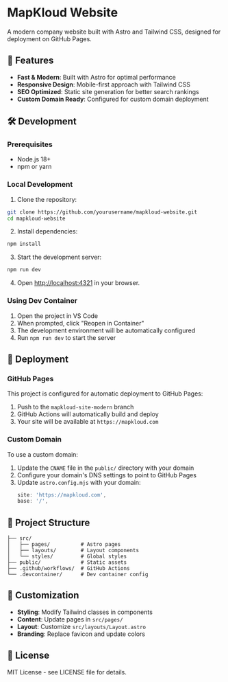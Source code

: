 # MapKloud Website

A modern company website built with Astro and Tailwind CSS, designed for deployment on GitHub Pages.

## 🚀 Features

- **Fast & Modern**: Built with Astro for optimal performance
- **Responsive Design**: Mobile-first approach with Tailwind CSS
- **SEO Optimized**: Static site generation for better search rankings
- **Custom Domain Ready**: Configured for custom domain deployment

## 🛠️ Development

### Prerequisites

- Node.js 18+ 
- npm or yarn

### Local Development

1. Clone the repository:
```bash
git clone https://github.com/yourusername/mapkloud-website.git
cd mapkloud-website
```

2. Install dependencies:
```bash
npm install
```

3. Start the development server:
```bash
npm run dev
```

4. Open [http://localhost:4321](http://localhost:4321) in your browser.

### Using Dev Container

1. Open the project in VS Code
2. When prompted, click "Reopen in Container"
3. The development environment will be automatically configured
4. Run `npm run dev` to start the server

## 🚀 Deployment

### GitHub Pages

This project is configured for automatic deployment to GitHub Pages:

1. Push to the `mapkloud-site-modern` branch
2. GitHub Actions will automatically build and deploy
3. Your site will be available at `https://mapkloud.com`

### Custom Domain

To use a custom domain:

1. Update the `CNAME` file in the `public/` directory with your domain
2. Configure your domain's DNS settings to point to GitHub Pages
3. Update `astro.config.mjs` with your domain:
   ```javascript
   site: 'https://mapkloud.com',
   base: '/',
   ```

## 📁 Project Structure

```
├── src/
│   ├── pages/          # Astro pages
│   ├── layouts/        # Layout components
│   └── styles/         # Global styles
├── public/             # Static assets
├── .github/workflows/  # GitHub Actions
└── .devcontainer/      # Dev container config
```

## 🎨 Customization

- **Styling**: Modify Tailwind classes in components
- **Content**: Update pages in `src/pages/`
- **Layout**: Customize `src/layouts/Layout.astro`
- **Branding**: Replace favicon and update colors

## 📝 License

MIT License - see LICENSE file for details.
